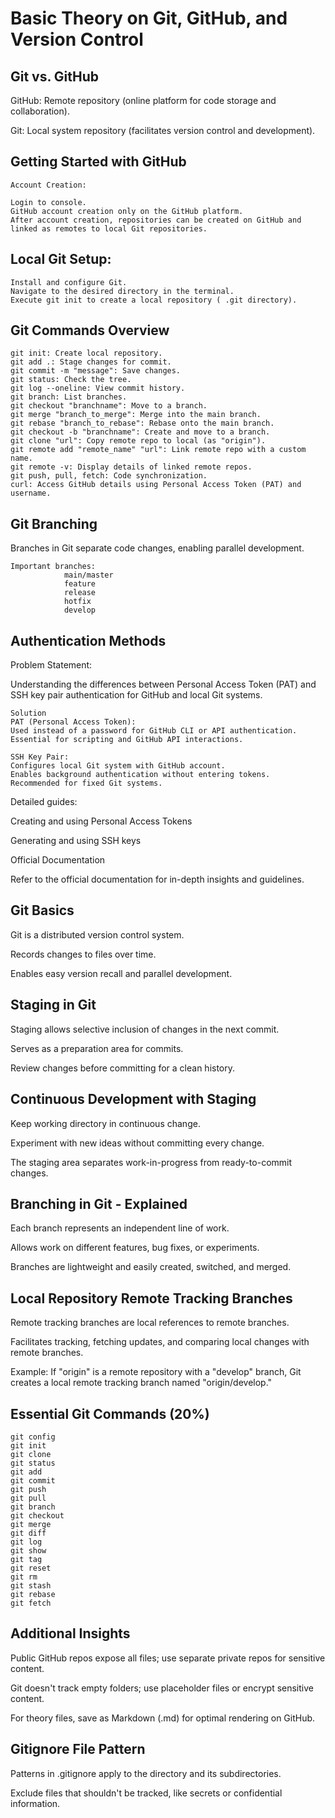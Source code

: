 # **Basic Theory on Git, GitHub, and Version Control**
## Git vs. GitHub
GitHub: Remote repository (online platform for code storage and collaboration).

Git: Local system repository (facilitates version control and development).
## Getting Started with GitHub
```
Account Creation:

Login to console.
GitHub account creation only on the GitHub platform.
After account creation, repositories can be created on GitHub and linked as remotes to local Git repositories.
```
## Local Git Setup:
```
Install and configure Git.
Navigate to the desired directory in the terminal.
Execute git init to create a local repository ( .git directory).
```
## Git Commands Overview
```
git init: Create local repository.
git add .: Stage changes for commit.
git commit -m "message": Save changes.
git status: Check the tree.
git log --oneline: View commit history.
git branch: List branches.
git checkout "branchname": Move to a branch.
git merge "branch_to_merge": Merge into the main branch.
git rebase "branch_to_rebase": Rebase onto the main branch.
git checkout -b "branchname": Create and move to a branch.
git clone "url": Copy remote repo to local (as "origin").
git remote add "remote_name" "url": Link remote repo with a custom name.
git remote -v: Display details of linked remote repos.
git push, pull, fetch: Code synchronization.
curl: Access GitHub details using Personal Access Token (PAT) and username.
```
## Git Branching
Branches in Git separate code changes, enabling parallel development.
```
Important branches: 
            main/master
            feature 
            release 
            hotfix
            develop
```
## Authentication Methods
Problem Statement:

Understanding the differences between Personal Access Token (PAT) and SSH key pair authentication for GitHub and local Git systems.
```
Solution
PAT (Personal Access Token):
Used instead of a password for GitHub CLI or API authentication.
Essential for scripting and GitHub API interactions.

SSH Key Pair:
Configures local Git system with GitHub account.
Enables background authentication without entering tokens.
Recommended for fixed Git systems.
```
Detailed guides:

Creating and using Personal Access Tokens

Generating and using SSH keys

Official Documentation

Refer to the official documentation for in-depth insights and guidelines.

## Git Basics
Git is a distributed version control system.

Records changes to files over time.

Enables easy version recall and parallel development.

## Staging in Git
Staging allows selective inclusion of changes in the next commit.

Serves as a preparation area for commits.

Review changes before committing for a clean history.

## Continuous Development with Staging

Keep working directory in continuous change.

Experiment with new ideas without committing every change.

The staging area separates work-in-progress from ready-to-commit changes.

## Branching in Git - Explained
Each branch represents an independent line of work.

Allows work on different features, bug fixes, or experiments.

Branches are lightweight and easily created, switched, and merged.

## Local Repository Remote Tracking Branches
Remote tracking branches are local references to remote branches.

Facilitates tracking, fetching updates, and comparing local changes with remote branches.

Example: If "origin" is a remote repository with a "develop" branch, Git creates a local remote tracking branch named "origin/develop."

## Essential Git Commands (20%)
```
git config
git init
git clone
git status
git add
git commit
git push
git pull
git branch
git checkout
git merge
git diff
git log
git show
git tag
git reset
git rm
git stash
git rebase
git fetch
```
## Additional Insights
Public GitHub repos expose all files; use separate private repos for sensitive content.

Git doesn't track empty folders; use placeholder files or encrypt sensitive content.

For theory files, save as Markdown (.md) for optimal rendering on GitHub.

## Gitignore File Pattern

Patterns in .gitignore apply to the directory and its subdirectories.

Exclude files that shouldn't be tracked, like secrets or confidential information.
